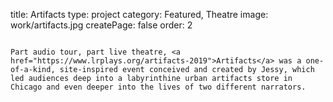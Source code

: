 title: Artifacts
type: project
category: Featured, Theatre
image: work/artifacts.jpg
createPage: false
order: 2

~~~

Part audio tour, part live theatre, <a href="https://www.lrplays.org/artifacts-2019">Artifacts</a> was a one-of-a-kind, site-inspired event conceived and created by Jessy, which led audiences deep into a labyrinthine urban artifacts store in Chicago and even deeper into the lives of two different narrators. 